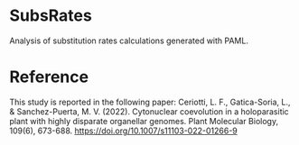 # SubsRates

Analysis of substitution rates calculations generated with PAML.

# Reference
This study is reported in the following paper:
Ceriotti, L. F., Gatica-Soria, L., & Sanchez-Puerta, M. V. (2022). Cytonuclear coevolution in a holoparasitic plant with highly disparate organellar genomes. Plant Molecular Biology, 109(6), 673-688. https://doi.org/10.1007/s11103-022-01266-9
